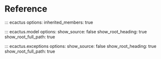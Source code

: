 # Reference

::: ecactus
    options:
      inherited_members: true

::: ecactus.model
    options:
      show_source: false
      show_root_heading: true
      show_root_full_path: true

::: ecactus.exceptions
    options:
      show_source: false
      show_root_heading: true
      show_root_full_path: true
